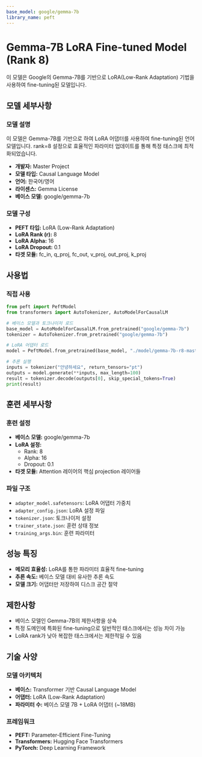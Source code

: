 ```yaml
---
base_model: google/gemma-7b
library_name: peft
---
```


# Gemma-7B LoRA Fine-tuned Model (Rank 8)

이 모델은 Google의 Gemma-7B를 기반으로 LoRA(Low-Rank Adaptation) 기법을 사용하여 fine-tuning된 모델입니다.

## 모델 세부사항

### 모델 설명

이 모델은 Gemma-7B를 기반으로 하여 LoRA 어댑터를 사용하여 fine-tuning된 언어 모델입니다. rank=8 설정으로 효율적인 파라미터 업데이트를 통해 특정 태스크에 최적화되었습니다.

- **개발자:** Master Project
- **모델 타입:** Causal Language Model
- **언어:** 한국어/영어
- **라이센스:** Gemma License
- **베이스 모델:** google/gemma-7b

### 모델 구성

- **PEFT 타입:** LoRA (Low-Rank Adaptation)
- **LoRA Rank (r):** 8
- **LoRA Alpha:** 16
- **LoRA Dropout:** 0.1
- **타겟 모듈:** fc_in, q_proj, fc_out, v_proj, out_proj, k_proj

## 사용법

### 직접 사용

```python
from peft import PeftModel
from transformers import AutoTokenizer, AutoModelForCausalLM

# 베이스 모델과 토크나이저 로드
base_model = AutoModelForCausalLM.from_pretrained("google/gemma-7b")
tokenizer = AutoTokenizer.from_pretrained("google/gemma-7b")

# LoRA 어댑터 로드
model = PeftModel.from_pretrained(base_model, "./model/gemma-7b-r8-master")

# 추론 실행
inputs = tokenizer("안녕하세요", return_tensors="pt")
outputs = model.generate(**inputs, max_length=100)
result = tokenizer.decode(outputs[0], skip_special_tokens=True)
print(result)
```

## 훈련 세부사항

### 훈련 설정

- **베이스 모델:** google/gemma-7b
- **LoRA 설정:** 
  - Rank: 8
  - Alpha: 16
  - Dropout: 0.1
- **타겟 모듈:** Attention 레이어의 핵심 projection 레이어들

### 파일 구조

- `adapter_model.safetensors`: LoRA 어댑터 가중치
- `adapter_config.json`: LoRA 설정 파일
- `tokenizer.json`: 토크나이저 설정
- `trainer_state.json`: 훈련 상태 정보
- `training_args.bin`: 훈련 파라미터

## 성능 특징

- **메모리 효율성:** LoRA를 통한 파라미터 효율적 fine-tuning
- **추론 속도:** 베이스 모델 대비 유사한 추론 속도
- **모델 크기:** 어댑터만 저장하여 디스크 공간 절약

## 제한사항

- 베이스 모델인 Gemma-7B의 제한사항을 상속
- 특정 도메인에 특화된 fine-tuning으로 일반적인 태스크에서는 성능 차이 가능
- LoRA rank가 낮아 복잡한 태스크에서는 제한적일 수 있음

## 기술 사양

### 모델 아키텍처

- **베이스:** Transformer 기반 Causal Language Model
- **어댑터:** LoRA (Low-Rank Adaptation)
- **파라미터 수:** 베이스 모델 7B + LoRA 어댑터 (~18MB)

### 프레임워크

- **PEFT:** Parameter-Efficient Fine-Tuning
- **Transformers:** Hugging Face Transformers
- **PyTorch:** Deep Learning Framework